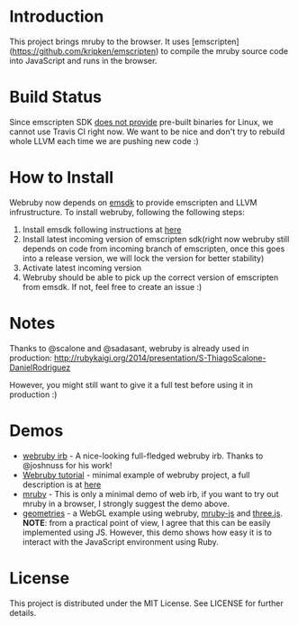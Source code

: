 # Introduction

This project brings mruby to the browser. It uses [emscripten]
(https://github.com/kripken/emscripten) to compile the mruby source code into
JavaScript and runs in the browser.

# Build Status

Since emscripten SDK [does not provide](http://kripken.github.io/emscripten-site/docs/getting_started/downloads.html#linux) pre-built binaries for Linux, we cannot use Travis CI right now. We want to be nice and don't try to rebuild whole LLVM each time we are pushing new code :)

# How to Install

Webruby now depends on [emsdk](http://kripken.github.io/emscripten-site/docs/getting_started/downloads.html) to provide emscripten and LLVM infrustructure. To install webruby, following the following steps:

1. Install emsdk following instructions at [here](http://kripken.github.io/emscripten-site/docs/getting_started/downloads.html)
2. Install latest incoming version of emscripten sdk(right now webruby still depends on code from incoming branch of emscripten, once this goes into a release version, we will lock the version for better stability)
3. Activate latest incoming version
4. Webruby should be able to pick up the correct version of emscripten from emsdk. If not, feel free to create an issue :)

# Notes

Thanks to @scalone and @sadasant, webruby is already used in production: http://rubykaigi.org/2014/presentation/S-ThiagoScalone-DanielRodriguez

However, you might still want to give it a full test before using it in production :)

# Demos

* [webruby irb](http://joshnuss.github.io/mruby-web-irb/) - A nice-looking full-fledged webruby irb. Thanks to @joshnuss for his work!
* [Webruby tutorial](http://qiezi.me/projects/webruby-tutorial/) - minimal example of webruby project, a full description is at [here](http://blog.qiezi.me/posts/84789-webruby-1-2-3-tutorial)
* [mruby](http://qiezi.me/projects/mruby-web-irb/mruby.html) - This is only a minimal demo of web irb, if you want to try out mruby in a browser, I strongly suggest the demo above.
* [geometries](http://qiezi.me/projects/webgl/geometries.html) - a WebGL example using webruby, [mruby-js](https://github.com/xxuejie/mruby-js) and [three.js](https://github.com/mrdoob/three.js/). **NOTE**: from a practical point of view, I agree that this can be easily implemented using JS. However, this demo shows how easy it is to interact with the JavaScript environment using Ruby.

# License

This project is distributed under the MIT License. See LICENSE for further details.
